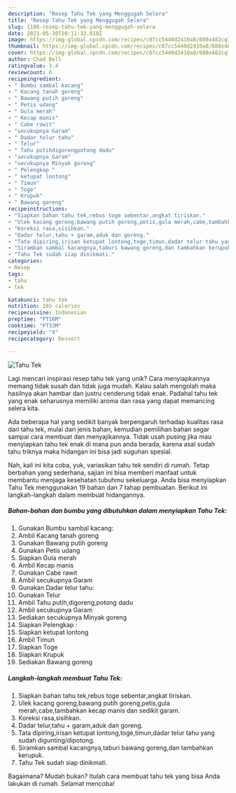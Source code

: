 ```yaml
---
description: "Resep Tahu Tek yang Menggugah Selera"
title: "Resep Tahu Tek yang Menggugah Selera"
slug: 1186-resep-tahu-tek-yang-menggugah-selera
date: 2021-05-30T10:11:33.810Z
image: https://img-global.cpcdn.com/recipes/c07cc5440d2410a8/680x482cq70/tahu-tek-foto-resep-utama.jpg
thumbnail: https://img-global.cpcdn.com/recipes/c07cc5440d2410a8/680x482cq70/tahu-tek-foto-resep-utama.jpg
cover: https://img-global.cpcdn.com/recipes/c07cc5440d2410a8/680x482cq70/tahu-tek-foto-resep-utama.jpg
author: Chad Bell
ratingvalue: 3.4
reviewcount: 6
recipeingredient:
- " Bumbu sambal kacang"
- " Kacang tanah goreng"
- " Bawang putih goreng"
- " Petis udang"
- " Gula merah"
- " Kecap manis"
- " Cabe rawit"
- "secukupnya Garam"
- " Dadar telur tahu"
- " Telur"
- " Tahu putihdigorengpotong dadu"
- "secukupnya Garam"
- "secukupnya Minyak goreng"
- " Pelengkap "
- " ketupat lontong"
- " Timun"
- " Toge"
- " Krupuk"
- " Bawang goreng"
recipeinstructions:
- "Siapkan bahan tahu tek,rebus toge sebentar,angkat tiriskan."
- "Ulek kacang goreng,bawang putih goreng,petis,gula merah,cabe,tambahkan kecap manis dan sedikit garam."
- "Koreksi rasa,sisihkan."
- "Dadar telur,tahu + garam,aduk dan goreng."
- "Tata dipiring,irisan ketupat lontong,toge,timun,dadar telur tahu yang sudah digunting/dipotong."
- "Siramkan sambal kacangnya,taburi bawang goreng,dan tambahkan kerupuk."
- "Tahu Tek sudah siap dinikmati."
categories:
- Resep
tags:
- tahu
- tek

katakunci: tahu tek 
nutrition: 165 calories
recipecuisine: Indonesian
preptime: "PT16M"
cooktime: "PT33M"
recipeyield: "4"
recipecategory: Dessert

---
```



![Tahu Tek](https://img-global.cpcdn.com/recipes/c07cc5440d2410a8/680x482cq70/tahu-tek-foto-resep-utama.jpg)

Lagi mencari inspirasi resep tahu tek yang unik? Cara menyiapkannya memang tidak susah dan tidak juga mudah. Kalau salah mengolah maka hasilnya akan hambar dan justru cenderung tidak enak. Padahal tahu tek yang enak seharusnya memiliki aroma dan rasa yang dapat memancing selera kita.



Ada beberapa hal yang sedikit banyak berpengaruh terhadap kualitas rasa dari tahu tek, mulai dari jenis bahan, kemudian pemilihan bahan segar sampai cara membuat dan menyajikannya. Tidak usah pusing jika mau menyiapkan tahu tek enak di mana pun anda berada, karena asal sudah tahu triknya maka hidangan ini bisa jadi suguhan spesial.


Nah, kali ini kita coba, yuk, variasikan tahu tek sendiri di rumah. Tetap berbahan yang sederhana, sajian ini bisa memberi manfaat untuk membantu menjaga kesehatan tubuhmu sekeluarga. Anda bisa menyiapkan Tahu Tek menggunakan 19 bahan dan 7 tahap pembuatan. Berikut ini langkah-langkah dalam membuat hidangannya.

<!--inarticleads1-->

##### Bahan-bahan dan bumbu yang dibutuhkan dalam menyiapkan Tahu Tek:

1. Gunakan  Bumbu sambal kacang:
1. Ambil  Kacang tanah goreng
1. Gunakan  Bawang putih goreng
1. Gunakan  Petis udang
1. Siapkan  Gula merah
1. Ambil  Kecap manis
1. Gunakan  Cabe rawit
1. Ambil secukupnya Garam
1. Gunakan  Dadar telur tahu:
1. Gunakan  Telur
1. Ambil  Tahu putih,digoreng,potong dadu
1. Ambil secukupnya Garam
1. Sediakan secukupnya Minyak goreng
1. Siapkan  Pelengkap :
1. Siapkan  ketupat lontong
1. Ambil  Timun
1. Siapkan  Toge
1. Siapkan  Krupuk
1. Sediakan  Bawang goreng




<!--inarticleads2-->

##### Langkah-langkah membuat Tahu Tek:

1. Siapkan bahan tahu tek,rebus toge sebentar,angkat tiriskan.
1. Ulek kacang goreng,bawang putih goreng,petis,gula merah,cabe,tambahkan kecap manis dan sedikit garam.
1. Koreksi rasa,sisihkan.
1. Dadar telur,tahu + garam,aduk dan goreng.
1. Tata dipiring,irisan ketupat lontong,toge,timun,dadar telur tahu yang sudah digunting/dipotong.
1. Siramkan sambal kacangnya,taburi bawang goreng,dan tambahkan kerupuk.
1. Tahu Tek sudah siap dinikmati.




Bagaimana? Mudah bukan? Itulah cara membuat tahu tek yang bisa Anda lakukan di rumah. Selamat mencoba!
